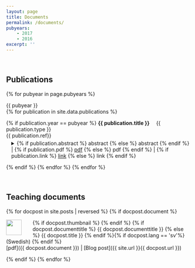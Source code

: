 ```yaml
---
layout: page
title: Documents
permalink: /documents/
pubyears:
    - 2017
    - 2016
excerpt: ''
---
```


<br/>

## Publications

{% for pubyear in page.pubyears %}
<div class="pubyear">{{ pubyear }}</div>
{% for publication in site.data.publications  %}

{% if publication.year == pubyear %}
<b>{{ publication.title }}</b>
&emsp;<span class="date">{{ publication.type }}</span><br>
{{ publication.ref}}
<details style="margin-top: -.7em; margin-left: 1em">
<summary>
<!-- abstract --> {% if publication.abstract %}
 <a>abstract</a>
 {% else %}
 <span style="color: $gray"> abstract </span>
{% endif %} |
<!-- pdf -->
{% if publication.pdf %}
 <a href="{{ publication.pdf }}">pdf</a>
  {% else %} 
  <span style="color: $gray">pdf</span>
{% endif %} |
<!-- link -->
{% if publication.link %}
 <a href="{{ publication.link }}">link</a>
 {% else %}
 <span style="color: $gray">link</span>
{% endif %}
</summary>
{% if publication.abstract %}
  <span class="date">{{ publication.abstract }}</span>
{% endif %}
</details>



{% endif %}
{% endfor %}
{% endfor %}

<br/>

## Teaching documents

{% for docpost in site.posts | reversed %}
{% if docpost.document %} 


{% if docpost.thumbnail %}
<a href="{{ docpost.document }}"><img style="height: 3em; width: 3em; float: left; margin-right: 30px" src="{{ docpost.thumbnail }}"></a>
{%  endif %}
{% if docpost.documenttitle %}
  {{ docpost.documenttitle }}
  {% else %}
  {{ docpost.title }}
{% endif %}<!--
-->{% if docpost.lang == 'sv'%}
  <span class="date">(Swedish)</span>
{% endif %}<br>
<span class="publink">[pdf]({{ docpost.document }}) | [Blog post]({{ site.url }}{{ docpost.url }})</span>

{% endif %}
{% endfor %}
